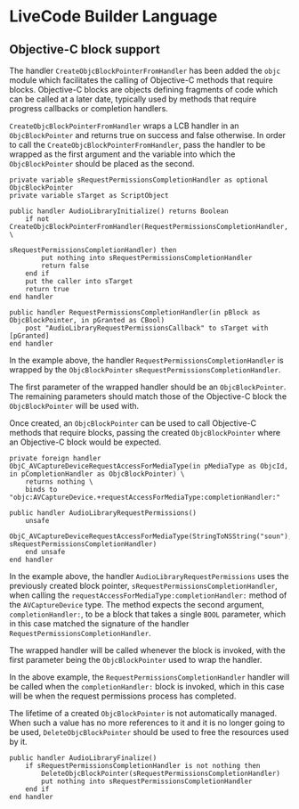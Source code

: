 # LiveCode Builder Language

## Objective-C block support

The handler `CreateObjcBlockPointerFromHandler` has been added the `objc` module
which facilitates the calling of Objective-C methods that require blocks.
Objective-C blocks are objects defining fragments of code which can be called at
a later date, typically used by methods that require progress callbacks or
completion handlers.

`CreateObjcBlockPointerFromHandler` wraps a LCB handler in an `ObjcBlockPointer`
and returns true on success and false otherwise. In order to call the
`CreateObjcBlockPointerFromHandler`, pass the handler to be wrapped as the first
argument and the variable into which the `ObjcBlockPointer` should be placed as
the second.

	private variable sRequestPermissionsCompletionHandler as optional ObjcBlockPointer
	private variable sTarget as ScriptObject

	public handler AudioLibraryInitialize() returns Boolean
		if not CreateObjcBlockPointerFromHandler(RequestPermissionsCompletionHandler, \
													sRequestPermissionsCompletionHandler) then
			put nothing into sRequestPermissionsCompletionHandler
			return false
		end if
		put the caller into sTarget
		return true
	end handler

	public handler RequestPermissionsCompletionHandler(in pBlock as ObjcBlockPointer, in pGranted as CBool)
		post "AudioLibraryRequestPermissionsCallback" to sTarget with [pGranted]
	end handler

In the example above, the handler `RequestPermissionsCompletionHandler` is
wrapped by the `ObjcBlockPointer` `sRequestPermissionsCompletionHandler`.

The first parameter of the wrapped handler should be an `ObjcBlockPointer`. The
remaining parameters should match those of the Objective-C block the
`ObjcBlockPointer` will be used with.

Once created, an `ObjcBlockPointer` can be used to call Objective-C methods that
require blocks, passing the created `ObjcBlockPointer` where an Objective-C
block would be expected.

	private foreign handler ObjC_AVCaptureDeviceRequestAccessForMediaType(in pMediaType as ObjcId, in pCompletionHandler as ObjcBlockPointer) \
		returns nothing \
		binds to "objc:AVCaptureDevice.+requestAccessForMediaType:completionHandler:"

	public handler AudioLibraryRequestPermissions()
		unsafe
			ObjC_AVCaptureDeviceRequestAccessForMediaType(StringToNSString("soun"), sRequestPermissionsCompletionHandler)
		end unsafe
	end handler

In the example above, the handler `AudioLibraryRequestPermissions` uses the
previously created block pointer, `sRequestPermissionsCompletionHandler`, when
calling the `requestAccessForMediaType:completionHandler:` method of the
`AVCaptureDevice` type. The method expects the second argument,
`completionHandler:`, to be a block that takes a single `BOOL` parameter, which
in this case matched the signature of the handler
`RequestPermissionsCompletionHandler`.

The wrapped handler will be called whenever the block is invoked, with the first
parameter being the `ObjcBlockPointer` used to wrap the handler.

In the above example, the `RequestPermissionsCompletionHandler` handler will be
called when the `completionHandler:` block is invoked, which in this case will
be when the request permissions process has completed.

The lifetime of a created `ObjcBlockPointer` is not automatically managed. When
such a value has no more references to it and it is no longer going to be used,
`DeleteObjcBlockPointer` should be used to free the resources used by it.

	public handler AudioLibraryFinalize()
		if sRequestPermissionsCompletionHandler is not nothing then
			DeleteObjcBlockPointer(sRequestPermissionsCompletionHandler)
			put nothing into sRequestPermissionsCompletionHandler
		end if
	end handler
